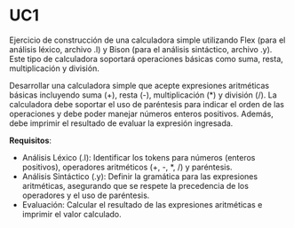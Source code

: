 # UC1

Ejercicio de construcción de una calculadora simple utilizando Flex (para el análisis léxico, archivo .l) y Bison (para el análisis sintáctico, archivo .y). Este tipo de calculadora soportará operaciones básicas como suma, resta, multiplicación y división.

Desarrollar una calculadora simple que acepte expresiones aritméticas básicas incluyendo suma (+), resta (-), multiplicación (*) y división (/). La calculadora debe soportar el uso de paréntesis para indicar el orden de las operaciones y debe poder manejar números enteros positivos. Además, debe imprimir el resultado de evaluar la expresión ingresada.

**Requisitos**:
- Análisis Léxico (.l): Identificar los tokens para números (enteros positivos), operadores aritméticos (+, -, *, /) y paréntesis.
- Análisis Sintáctico (.y): Definir la gramática para las expresiones aritméticas, asegurando que se respete la precedencia de los operadores y el uso de paréntesis.
- Evaluación: Calcular el resultado de las expresiones aritméticas e imprimir el valor calculado.
